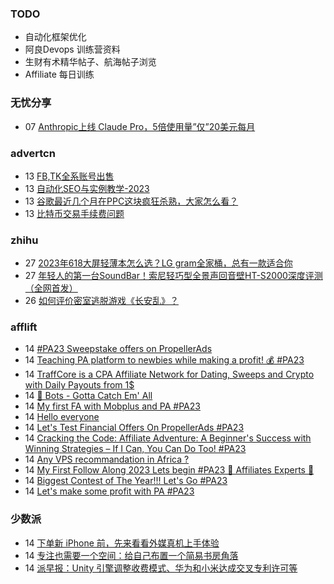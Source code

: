 ### TODO
-  自动化框架优化
-  阿良Devops 训练营资料
-  生财有术精华帖子、航海帖子浏览
-  Affiliate 每日训练

### 无忧分享
<!-- ruyo:START -->
-  07 [Anthropic上线 Claude Pro，5倍使用量”仅”20美元每月](https://51.ruyo.net/18472.html)<!-- ruyo:END -->

### advertcn
<!-- advertcn:START -->
-  13 [FB,TK全系账号出售](https://www.advertcn.com/forum.php?mod=viewthread&tid=112088)
-  13 [自动化SEO与实例教学-2023](https://www.advertcn.com/forum.php?mod=viewthread&tid=112086)
-  13 [谷歌最近几个月在PPC这块疯狂杀熟，大家怎么看？](https://www.advertcn.com/forum.php?mod=viewthread&tid=112079)
-  13 [比特币交易手续费问题](https://www.advertcn.com/forum.php?mod=viewthread&tid=112077)<!-- advertcn:END -->

### zhihu
<!-- zhihu:START -->
-  27 [2023年618大屏轻薄本怎么选？LG gram全家桶，总有一款适合你](http://zhuanlan.zhihu.com/p/632641888?utm_campaign=rss&utm_medium=rss&utm_source=rss&utm_content=title)
-  27 [年轻人的第一台SoundBar！索尼轻巧型全景声回音壁HT-S2000深度评测（全网首发）](http://zhuanlan.zhihu.com/p/630990296?utm_campaign=rss&utm_medium=rss&utm_source=rss&utm_content=title)
-  26 [如何评价密室逃脱游戏《长安乱》？](http://www.zhihu.com/question/563950552/answer/3045961312?utm_campaign=rss&utm_medium=rss&utm_source=rss&utm_content=title)<!-- zhihu:END -->

### afflift
<!-- afflift:START -->
-  14 [#PA23 Sweepstake offers on PropellerAds](https://afflift.com/f/threads/pa23-sweepstake-offers-on-propellerads.11555/)
-  14 [Teaching PA platform to newbies while making a profit! 💰 #PA23](https://afflift.com/f/threads/teaching-pa-platform-to-newbies-while-making-a-profit-%F0%9F%92%B0-pa23.11585/)
-  14 [TraffCore is a CPA Affiliate Network for Dating, Sweeps and Crypto with Daily Payouts from 1$](https://afflift.com/f/threads/traffcore-is-a-cpa-affiliate-network-for-dating-sweeps-and-crypto-with-daily-payouts-from-1.8700/)
-  14 [🤖 Bots - Gotta Catch Em&#39; All](https://afflift.com/f/threads/%F0%9F%A4%96-bots-gotta-catch-em-all.6693/)
-  14 [My first FA with Mobplus and PA #PA23](https://afflift.com/f/threads/my-first-fa-with-mobplus-and-pa-pa23.11576/)
-  14 [Hello everyone](https://afflift.com/f/threads/hello-everyone.11625/)
-  14 [Let&#39;s Test Financial Offers On PropellerAds #PA23](https://afflift.com/f/threads/lets-test-financial-offers-on-propellerads-pa23.11558/)
-  14 [Cracking the Code: Affiliate Adventure: A Beginner&#39;s Success with Winning Strategies – If I Can, You Can Do Too! #PA23](https://afflift.com/f/threads/cracking-the-code-affiliate-adventure-a-beginners-success-with-winning-strategies-%E2%80%93-if-i-can-you-can-do-too-pa23.11559/)
-  14 [Any VPS recommandation in Africa ?](https://afflift.com/f/threads/any-vps-recommandation-in-africa.11624/)
-  14 [My First Follow Along 2023 Lets begin #PA23 💎 Affiliates Experts 💎](https://afflift.com/f/threads/my-first-follow-along-2023-lets-begin-pa23-%F0%9F%92%8E-affiliates-experts-%F0%9F%92%8E.11563/)
-  14 [Biggest Contest of The Year!!! Let&#39;s Go #PA23](https://afflift.com/f/threads/biggest-contest-of-the-year-lets-go-pa23.11574/)
-  14 [Let&#39;s make some profit with PA #PA23](https://afflift.com/f/threads/lets-make-some-profit-with-pa-pa23.11600/)<!-- afflift:END -->

### 少数派
<!-- sspai:START -->
-  14 [下单新 iPhone 前，先来看看外媒真机上手体验](https://sspai.com/post/82939)
-  14 [专注也需要一个空间：给自己布置一个简易书房角落](https://sspai.com/post/82326)
-  14 [派早报：Unity 引擎调整收费模式、华为和小米达成交叉专利许可等](https://sspai.com/post/82930)<!-- sspai:END -->

